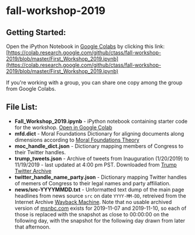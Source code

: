 # fall-workshop-2019

## Getting Started:
Open the iPython Notebook in [Google Colabs](https://colab.research.google.com) by clicking this link: [https://colab.research.google.com/github/ctass/fall-workshop-2019/blob/master/First_Workshop_2019.ipynb](https://colab.research.google.com/github/ctass/fall-workshop-2019/blob/master/First_Workshop_2019.ipynb)

If you're working with a group, you can share one copy among the group from Google Colabs.

## File List:
- **Fall_Workshop_2019.ipynb** - iPython notebook containing starter code for the workshop. [Open in Google Colab](https://colab.research.google.com/github/ctass/fall-workshop-2019/blob/master/fall_workshop_2019.ipynb)
- **mfd.dict** - Moral Foundations Dictionary for aligning documents along dimensions according to [Moral Foundations Theory](https://moralfoundations.org/)
- **moc_handle_dict.json** - Dictionary mapping members of Congress to their Twitter handles.
- **trump_tweets.json** - Archive of tweets from Inauguration (1/20/2019) to 11/19/2019 - last updated at 4:00 pm PST. Downloaded from [Trump Twitter Archive](trumptwitterarchive.com)
- **twitter_handle_name_party.json** - Dictionary mapping Twitter handles of memers of Congress to their legal names and party affiliation.
- **news/src-YYYYMMDD.txt** - Unformatted text dump of the main page headlines from news source `src` on date `YYYY-MM-DD`, retreived from the Internet Archive [Wayback Machine](https://web.archive.org). Note that no usable archived version of [msnbc.com](msnbc.com) exists for 2019-11-07 and 2019-11-10, so each of those is replaced with the snapshot as close to 00:00:00 on the following day, with the snapshot for the following day drawn from later that afternoon.

